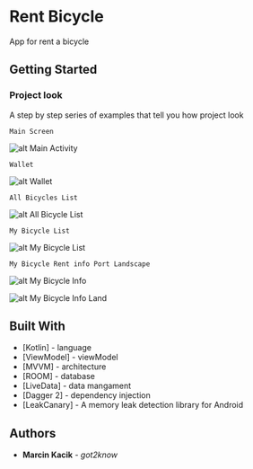 # Rent Bicycle

App for rent a bicycle

## Getting Started

### Project look

A step by step series of examples that tell you how project look

```
Main Screen
```
![alt Main Activity](https://github.com/Szpansky/RentBicycle/blob/master/app/src/main/res/drawable-xxxhdpi/main_activity.PNG)

```
Wallet
```
![alt Wallet](https://github.com/Szpansky/RentBicycle/blob/master/app/src/main/res/drawable-xxxhdpi/wallet_activity.PNG)

```
All Bicycles List
```
![alt All Bicycle List](https://github.com/Szpansky/RentBicycle/blob/master/app/src/main/res/drawable-xxxhdpi/all_bicycles_list.PNG)

```
My Bicycle List
```
![alt My Bicycle List](https://github.com/Szpansky/RentBicycle/blob/master/app/src/main/res/drawable-xxxhdpi/my_bycicles_list.PNG)

```
My Bicycle Rent info Port Landscape
```
![alt My Bicycle Info](https://github.com/Szpansky/RentBicycle/blob/master/app/src/main/res/drawable-xxxhdpi/my_bicycle_rent_info.PNG)

![alt My Bicycle Info Land](https://github.com/Szpansky/RentBicycle/blob/master/app/src/main/res/drawable-xxxhdpi/my_bicycle_rent_info_land.PNG)


## Built With

* [Kotlin] - language
* [ViewModel] - viewModel
* [MVVM] - architecture
* [ROOM] - database
* [LiveData] - data mangament
* [Dagger 2] - dependency injection
* [LeakCanary] - A memory leak detection library for Android

## Authors

* **Marcin Kacik** - *got2know*
